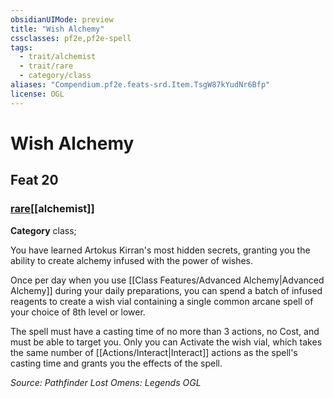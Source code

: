```yaml
---
obsidianUIMode: preview
title: "Wish Alchemy"
cssclasses: pf2e,pf2e-spell
tags:
  - trait/alchemist
  - trait/rare
  - category/class
aliases: "Compendium.pf2e.feats-srd.Item.TsgW87kYudNr6Bfp"
license: OGL
---
```

# Wish Alchemy
## Feat 20
### [rare](rare "Rare Rarity Trait")[[alchemist]]

**Category** class; 




You have learned Artokus Kirran's most hidden secrets, granting you the ability to create alchemy infused with the power of wishes.

Once per day when you use [[Class Features/Advanced Alchemy|Advanced Alchemy]] during your daily preparations, you can spend a batch of infused reagents to create a wish vial containing a single common arcane spell of your choice of 8th level or lower.

The spell must have a casting time of no more than 3 actions, no Cost, and must be able to target you. Only you can Activate the wish vial, which takes the same number of [[Actions/Interact|Interact]] actions as the spell's casting time and grants you the effects of the spell.

*Source: Pathfinder Lost Omens: Legends*
*OGL*